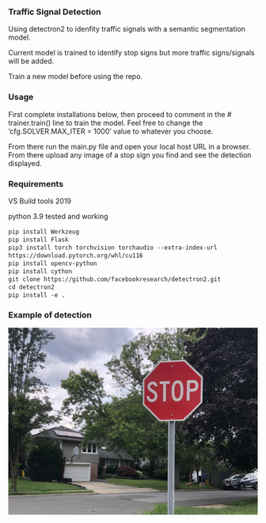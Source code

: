 ### Traffic Signal Detection

Using detectron2 to idenfity traffic signals with a semantic segmentation model. 

Current model is trained to identify stop signs but more traffic signs/signals will be added.

Train a new model before using the repo.

### Usage

First complete installations below, then proceed to comment in the # trainer.train() line to train the model. Feel free to change the ‘cfg.SOLVER.MAX_ITER = 1000’ value to whatever you choose. 

From there run the main.py file and open your local host URL in a browser. From there upload any image of a stop sign you find and see the detection displayed. 

### Requirements

VS Build tools 2019

python 3.9 tested and working 

```console
pip install Werkzeug
pip install Flask
pip3 install torch torchvision torchaudio --extra-index-url https://download.pytorch.org/whl/cu116
pip install opencv-python
pip install cython
git clone https://github.com/facebookresearch/detectron2.git
cd detectron2
pip install -e .
```

### Example of detection

![plot](test_imgs/test1.jpg)
